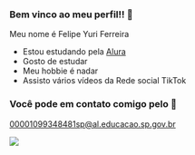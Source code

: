 ### Bem vinco ao meu perfil!! 🐉

Meu nome é Felipe Yuri Ferreira

- Estou estudando pela [Alura](https://www.alura.com.br)
- Gosto de estudar
- Meu hobbie é nadar
- Assisto vários vídeos da Rede social TikTok

 ### Você pode em contato comigo pelo 📧

  00001099348481sp@al.educacao.sp.gov.br

![](https://media1.tenor.com/m/K39cxHuKmgYAAAAC/ygona-moura.gif)



